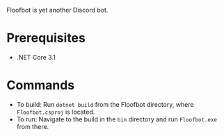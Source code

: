 Floofbot is yet another Discord bot.

# Prerequisites
  - .NET Core 3.1

# Commands
  - To build: Run `dotnet build` from the Floofbot directory, where `Floofbot.csproj` is located.
  - To run: Navigate to the build in the `bin` directory and run `Floofbot.exe` from there.
